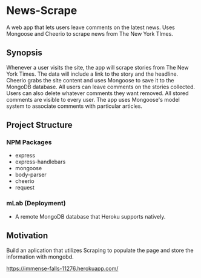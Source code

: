 # News-Scrape
A web app that lets users leave comments on the latest news. Uses Mongoose and Cheerio to scrape news from The New York TImes.

## Synopsis

Whenever a user visits the site, the app will scrape stories from The New York Times. The data will  include a link to the story and the headline.
Cheerio grabs the site content and uses Mongoose to save it to the MongoDB database.
All users can leave comments on the stories collected. Users can also delete whatever comments they want removed. All stored comments are visible to every user. The app uses Mongoose's model system to associate comments with particular articles.

## Project Structure

### NPM Packages  

  * express
  * express-handlebars
  * mongoose
  * body-parser
  * cheerio
  * request

### mLab (Deployment)

  * A remote MongoDB database that Heroku supports natively. 
  
## Motivation

Build an aplication that utilizes Scraping to populate the page and store the information with mongobd.

https://immense-falls-11276.herokuapp.com/

